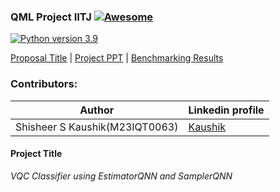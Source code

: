 ### QML Project IITJ [![Awesome](https://cdn.rawgit.com/sindresorhus/awesome/d7305f38d29fed78fa85652e3a63e154dd8e8829/media/badge.svg)](https://github.com/sindresorhus/awesome)

[![Python version 3.9](https://img.shields.io/badge/python-v3.9-brightgreen)](https://docs.python.org/3/whatsnew/3.9.html)

[Proposal Title](#project-title) | [Project PPT](src/project-ppt.pptx) | [Benchmarking Results](https://docs.google.com/spreadsheets/d/1X78ytW7T30povPvjhWPSY5MdKlO-EmcXUgmx9DEc0HA/edit?usp=sharing)

### Contributors:

| Author           | Linkedin profile                                 |
|------------------|-------------------------------------------------|
| Shisheer S Kaushik(M23IQT0063) | [Kaushik](https://www.linkedin.com/in/shisheerkaushik24/) | 
                                                      
#### Project Title

*VQC Classifier using EstimatorQNN and SamplerQNN*
